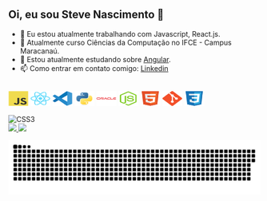 ## Oi, eu sou Steve Nascimento 👋

- 🔭 Eu estou atualmente trabalhando com Javascript, React.js.
- 🌱 Atualmente curso Ciências da Computação no IFCE - Campus Maracanaú.
- 👾 Estou atualmente estudando sobre <a href="https://angular.io/">Angular</a>.
- 📫 Como entrar em contato comigo: <a href="https://www.linkedin.com/in/steve-nascimento-15057516b">Linkedin</a>

<div style="display: inline_block"><br>
  <img align="center" alt="Java Script" height="30" width="40" src="https://raw.githubusercontent.com/devicons/devicon/00f02ef57fb7601fd1ddcc2fe6fe670fef3ae3e4/icons/javascript/javascript-original.svg">
  <img align="center" alt="React" height="30" width="40" src="https://raw.githubusercontent.com/devicons/devicon/00f02ef57fb7601fd1ddcc2fe6fe670fef3ae3e4/icons/react/react-original.svg"/>
  <img align="center" alt="VS Code" height="30" width="40" src="https://raw.githubusercontent.com/devicons/devicon/00f02ef57fb7601fd1ddcc2fe6fe670fef3ae3e4/icons/vscode/vscode-original.svg"/>
  <img align="center" alt="Python" height="30" width="40" src="https://raw.githubusercontent.com/devicons/devicon/00f02ef57fb7601fd1ddcc2fe6fe670fef3ae3e4/icons/python/python-original.svg"/>
  <img align="center" alt="Oracle" height="30" width="40" src="https://raw.githubusercontent.com/devicons/devicon/00f02ef57fb7601fd1ddcc2fe6fe670fef3ae3e4/icons/oracle/oracle-original.svg"/>
  <img align="center" alt="Node.js" height="30" width="40" src="https://raw.githubusercontent.com/devicons/devicon/00f02ef57fb7601fd1ddcc2fe6fe670fef3ae3e4/icons/nodejs/nodejs-original.svg"/>
  <img align="center" alt="HTML5" height="30" width="40" src="https://raw.githubusercontent.com/devicons/devicon/00f02ef57fb7601fd1ddcc2fe6fe670fef3ae3e4/icons/html5/html5-original.svg"/>
  <img align="center" alt="Git" height="30" width="40" src="https://raw.githubusercontent.com/devicons/devicon/00f02ef57fb7601fd1ddcc2fe6fe670fef3ae3e4/icons/git/git-original.svg"/>
  <img align="center" alt="CSS3" height="30" width="40" src="https://raw.githubusercontent.com/devicons/devicon/00f02ef57fb7601fd1ddcc2fe6fe670fef3ae3e4/icons/css3/css3-original.svg"/>
</div>
<br/>
<img align="center" alt="CSS3" src="https://c.tenor.com/10Zdx_RXqgcAAAAM/programming-crazy.gif"/>

<div>
  <a href="https://github.com/SteveNascimento">
  <img height="180em" src="https://github-readme-stats.vercel.app/api?username=SteveNascimento&show_icons=true&theme=dark&include_all_commits=true&count_private=true"/>
  <img height="180em" src="https://github-readme-stats.vercel.app/api/top-langs/?username=SteveNascimento&layout=compact&langs_count=7&theme=dark"/>
</div>



![Snake animation](https://github.com/SteveNascimento/SteveNascimento/blob/output/github-contribution-grid-snake.svg)

